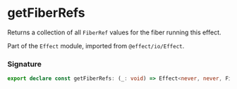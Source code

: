 # getFiberRefs

Returns a collection of all `FiberRef` values for the fiber running this
effect.

Part of the `Effect` module, imported from `@effect/io/Effect`.

### Signature

```typescript
export declare const getFiberRefs: (_: void) => Effect<never, never, FiberRefs.FiberRefs>
```
